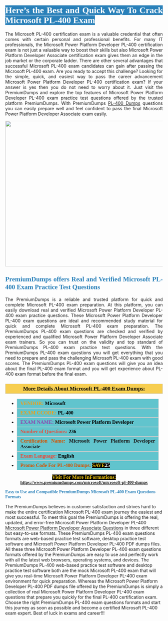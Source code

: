 <h1 style="text-align: justify;"><span style="color:#ffffff;"><span style="font-family:Georgia,serif;"><strong><span style="background-color:#2980b9;">Here’s the Best and Quick Way To Crack Microsoft PL-400 Exam</span></strong></span></span></h1>

<p style="text-align: justify;">The Microsoft PL-400 certification exam is a valuable credential that often comes with certain personal and professional benefits. For many IT professionals, the Microsoft Power Platform Developer PL-400 certification exam is not just a valuable way to boost their skills but also Microsoft Power Platform Developer Associate certification exam gives them an edge in the job market or the corporate ladder. There are other several advantages that successful Microsoft PL-400 exam candidates can gain after passing the Microsoft PL-400 exam. Are you ready to accept this challenge? Looking for the simple, quick, and easiest way to pass the career advancement Microsoft Power Platform Developer PL-400 certification exam? If your answer is yes then you do not need to worry about it. Just visit the PremiumDumps and explore the top features of Microsoft Power Platform Developer PL-400 exam practice test questions offered by the trusted platform PremiumDumps. With PremiumDumps <a href="https://www.premiumdumps.com/microsoft/microsoft-pl-400-dumps">PL-400 Dumps</a> questions you can easily prepare well and feel confident to pass the final Microsoft Power Platform Developer Associate exam easily.</p>

<p style="text-align: center;"><a href="https://www.premiumdumps.com/microsoft/microsoft-pl-400-dumps"><img alt="" src="https://i.imgur.com/KJGzbJ2.jpeg" style="width: 700px; height: 465px;" /></a></p>

<h2 style="text-align: justify;"><span style="color:#2980b9;"><span style="font-family:Georgia,serif;"><strong>PremiumDumps offers Real and Verified Microsoft PL-400 Exam Practice Test Questions</strong></span></span></h2>

<p style="text-align: justify;">The PremiumDumps is a reliable and trusted platform for quick and complete Microsoft PL-400 exam preparation. At this platform, you can easily download real and verified Microsoft Power Platform Developer PL-400 exam practice questions. These Microsoft Power Platform Developer PL-400 exam questions are ideal and recommended study material for quick and complete Microsoft PL-400 exam preparation. The PremiumDumps PL-400 exam questions are checked and verified by experienced and qualified Microsoft Power Platform Developer Associate exam trainers. So you can trust on the validity and top standard of PremiumDumps PL-400 exam practice test questions. With the PremiumDumps PL-400 exam questions you will get everything that you need to prepare and pass the challenging Microsoft PL-400 exam with good scores. The PremiumDumps PL-400 exam questions will give you an idea about the final PL-400 exam format and you will get experience about PL-400 exam format before the final exam.</p>

<h3 style="background: #f7ce50; border: 1px solid rgb(204, 204, 204); padding: 5px 10px; text-align: center;"><span style="font-family:Georgia,serif;"><u><u><span style="color:#000000;"><span style="font-size:11pt"><span style="line-height:normal"><b><span style="font-size:13.0pt"><span cambria="">More Details About Microsoft PL-400 Exam Dumps:</span></span></b></span></span></span></u></u></span></h3>

<ul>
	<li style="margin:0cm 10pt">
	<div style="background:#61c4cd; border: 1px solid rgb(204, 204, 204); padding: 5px 10px; text-align: justify;"><span style="font-family:Georgia,serif;"><span style="font-size:11pt"><span style="line-height:normal"><b><span style="font-size:12.0pt"><span new="" roman="" times=""><span style="color:#f39c12;">VENDOR:</span> <span style="color:#000000;">Microsoft</span></span></span></b></span></span></span></div>
	</li>
	<li style="margin:0cm 10pt">
	<div style="background: #61c4cd; border: 1px solid rgb(204, 204, 204); padding: 5px 10px; text-align: justify;"><span style="font-family:Georgia,serif;"><span style="font-size:11pt"><span style="line-height:normal"><b><span style="font-size:12.0pt"><span new="" roman="" times=""><span style="color:#f39c12;">EXAM CCODE:</span> <span style="color:#000000;">PL-400</span></span></span></b></span></span></span></div>
	</li>
	<li style="margin:0cm 10pt">
	<div style="background: #61c4cd; border: 1px solid rgb(204, 204, 204); padding: 5px 10px; text-align: justify;"><span style="font-family:Georgia,serif;"><span style="font-size:11pt"><span style="line-height:normal"><b><span style="font-size:12.0pt"><span new="" roman="" times=""><span style="color:#8e44ad;">EXAM NAME:</span> <span style="color:#000000;">Microsoft Power Platform Developer</span></span></span></b></span></span></span></div>
	</li>
	<li style="margin:0cm 10pt">
	<div style="background: #61c4cd; border: 1px solid rgb(204, 204, 204); padding: 5px 10px;"><span style="font-family:Georgia,serif;"><span style="font-size:11pt"><span style="line-height:normal"><b><span style="font-size:12.0pt"><span new="" roman="" times=""><span style="color:#e74c3c;">Number of Questions:</span><span style="color:#000000;"><span style="color:#f1c40f;"> </span>236</span></span></span></b></span></span></span></div>
	</li>
	<li style="margin:0cm 10pt">
	<div style="background: #61c4cd; border: 1px solid rgb(204, 204, 204); padding: 5px 10px; text-align: justify;"><span style="font-family:Georgia,serif;"><span style="font-size:11pt"><span style="line-height:normal"><b><span style="font-size:12.0pt"><span new="" roman="" times=""><span style="color:#d35400;">Certification Name:</span> Microsoft Power Platform Developer Associate</span></span></b></span></span></span></div>
	</li>
	<li style="margin:0cm 10pt">
	<div style="background: #61c4cd; border: 1px solid rgb(204, 204, 204); padding: 5px 10px; text-align: justify;"><span style="font-family:Georgia,serif;"><span style="font-size:11pt"><span style="line-height:normal"><b><span style="font-size:12.0pt"><span new="" roman="" times=""><span style="color:#e74c3c;">Exam Language:</span> <span style="color:#000000;">English</span></span></span></b></span></span></span></div>
	</li>
	<li style="margin:0cm 10pt">
	<div style="background: #61c4cd; border: 1px solid rgb(204, 204, 204); padding: 5px 10px;"><span style="font-family:Georgia,serif;"><span style="font-size:11pt"><span style="line-height:normal"><b><span style="font-size:12.0pt"><span new="" roman="" times=""><span style="color:#d35400;">Promo Code For PL-400 Dumps:</span><span style="color:#f1c40f;"> <span style="background-color:#000000;">SAVE</span></span><span style="color:#ffffff;"><span style="background-color:#000000;">25</span></span></span></span></b></span></span></span></div>
	</li>
</ul>

<p style="text-align: center;"><span style="font-family:Georgia,serif;"><strong><span style="font-size:16px;"><span style="color:#f1c40f;"><span style="background-color:#000000;">Visit For More InFormations:</span></span></span> <a href="https://www.premiumdumps.com/microsoft/microsoft-pl-400-dumps">https://www.premiumdumps.com/microsoft/microsoft-pl-400-dumps</a></strong></span></p>

<p><span style="color:#2980b9;"><span style="font-family:Georgia,serif;"><strong><strong><strong>Easy to Use and Compatible PremiumDumps Microsoft PL-400 Exam Questions Formats</strong></strong></strong></span></span></p>

<p>The PremiumDumps believes in customer satisfaction and strives hard to make the entire certification Microsoft PL-400 exam journey the easiest and most successful. To meet this goal the PremiumDumps is offering the real, updated, and error-free Microsoft Power Platform Developer PL-400 <a href="https://www.premiumdumps.com/microsoft/microsoft-power-platform-developer-associate-dumps">Microsoft Power Platform Developer Associate Questions</a> in three different but easy-to-use formats. These PremiumDumps PL-400 exam questions formats are web-based practice test software, desktop practice test software and Microsoft Power Platform Developer PL-400 PDF dumps files. All these three Microsoft Power Platform Developer PL-400 exam questions formats offered by the PremiumDumps are easy to use and perfectly work with all the latest web browsers, operating systems, and devices. The PremiumDumps PL-400 web-based practice test software and desktop practice test software both are the mock Microsoft PL-400 exam that will give you real-time Microsoft Power Platform Developer PL-400 exam environment for quick preparation. Whereas the Microsoft Power Platform Developer PL-400 PDF dumps file offered by the PremiumDumps is simply a collection of real Microsoft Power Platform Developer PL-400 exam questions that prepare you quickly for the final PL-400 certification exam. Choose the right PremiumDumps PL-400 exam questions formats and start this journey as soon as possible and become a certified Microsoft PL-400 exam expert. Best of luck in exams and career!!!</p>
